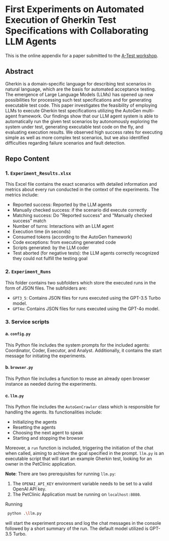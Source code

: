# First Experiments on Automated Execution of Gherkin Test Specifications with Collaborating LLM Agents

This is the online appendix for a paper submitted to the [A-Test workshop](https://a-test.org/).
 
## Abstract

Gherkin is a domain-specific language for describing test scenarios in natural language, which are the basis for automated acceptance testing. The emergence of Large Language Models (LLMs) has opened up new possibilities for processing such test specifications and for generating executable test code. This paper investigates the feasibility of employing LLMs to execute Gherkin test specifications utilizing the AutoGen multi-agent framework. Our findings show that our LLM agent system is able to automatically run the given test scenarios by autonomously exploring the system under test, generating executable test code on the fly, and evaluating execution results. We observed high success rates for executing simple as well as more complex test scenarios, but we also identified difficulties regarding failure scenarios and fault detection.

## Repo Content

### 1. `Experiment_Results.xlsx`

This Excel file contains the exact scenarios with detailed information and metrics about every run conducted in the context of the experiments. The metrics include:

- Reported success: Reported by the LLM agents
- Manually checked success: if the scenario did execute correctly
- Matching success: Do "Reported success" and "Manually checked success" match
- Number of turns: Interactions with an LLM agent
- Execution time (in seconds)
- Consumed tokens (according to the AutoGen framework)
- Code exceptions: from executing generated code
- Scripts generated: by the LLM coder
- Test aborted (for negative tests): the LLM agents correctly recognized they could not fulfill the testing goal

### 2. `Experiment_Runs`

This folder contains two subfolders which store the executed runs in the form of JSON files. The subfolders are:

- `GPT3_5`: Contains JSON files for runs executed using the GPT-3.5 Turbo model.
- `GPT4o`: Contains JSON files for runs executed using the GPT-4o model.

### 3. Service scripts

#### a. `config.py`

This Python file includes the system prompts for the included agents: Coordinator, Coder, Executor, and Analyst. Additionally, it contains the start message for initiating the experiments.

#### b. `browser.py`

This Python file includes a function to reuse an already open browser instance as needed during the experiments.

#### c. `llm.py`

This Python file includes the `AutoGenCrawler` class which is responsible for handling the agents. Its functionalities include:

- Initializing the agents
- Resetting the agents
- Choosing the next agent to speak
- Starting and stopping the browser

Moreover, a `run` function is included, triggering the initiation of the chat when called, aiming to achieve the goal specified in the prompt. `llm.py` is an executable script that will start an example Gherkin test, looking for an owner in the PetClinic application.

**Note**: There are two prerequisites for running `llm.py`:
1. The `OPENAI_API_KEY` environment variable needs to be set to a valid OpenAI API key.
2. The PetClinic Application must be running on `localhost:8080`.

Running
   ```bash
    python .\llm.py
   ```
will start the experiment process and log the chat messages in the console followed by a short summary of the run. The default model utilized is GPT-3.5 Turbo.
